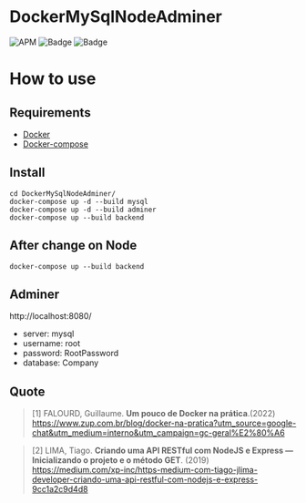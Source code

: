 # DockerMySqlNodeAdminer

![APM](https://img.shields.io/apm/l/vim-mode?color=green&label=license&logo=mit&logoColor=mit&style=for-the-badge&logo=appveyor)
![Badge](https://img.shields.io/static/v1?label=javascript&message=tools&color=red&flat&logo=PYTHON&style=for-the-badge&logo=appveyor)
![Badge](https://img.shields.io/static/v1?label=node.js&message=framework&color=yellowgreen&flat&logo=PYTHON&style=for-the-badge&logo=appveyor)

# How to use

## Requirements

- [Docker](https://www.docker.com/)
- [Docker-compose](https://docs.docker.com/compose/install/)

## Install
``` 
cd DockerMySqlNodeAdminer/
docker-compose up -d --build mysql
docker-compose up -d --build adminer
docker-compose up --build backend
```

## After change on Node
``` 
docker-compose up --build backend
```

## Adminer
http://localhost:8080/

- server: mysql
- username: root
- password: RootPassword
- database: Company

## Quote

> [1] FALOURD, Guillaume. **Um pouco de Docker na prática**.(2022) https://www.zup.com.br/blog/docker-na-pratica?utm_source=google-chat&utm_medium=interno&utm_campaign=gc-geral%E2%80%A6

> [2] LIMA, Tiago. **Criando uma API RESTful com NodeJS e Express — Inicializando o projeto e o método GET**. (2019) https://medium.com/xp-inc/https-medium-com-tiago-jlima-developer-criando-uma-api-restful-com-nodejs-e-express-9cc1a2c9d4d8